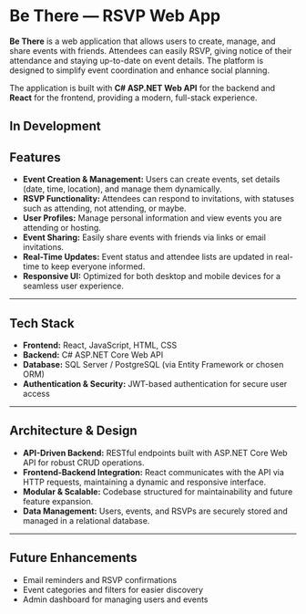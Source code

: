 # Be There — RSVP Web App

**Be There** is a web application that allows users to create, manage, and share events with friends. Attendees can easily RSVP, giving notice of their attendance and staying up-to-date on event details. The platform is designed to simplify event coordination and enhance social planning.

The application is built with **C# ASP.NET Web API** for the backend and **React** for the frontend, providing a modern, full-stack experience.

**In Development**
---

## Features

- **Event Creation & Management:** Users can create events, set details (date, time, location), and manage them dynamically.
- **RSVP Functionality:** Attendees can respond to invitations, with statuses such as attending, not attending, or maybe.
- **User Profiles:** Manage personal information and view events you are attending or hosting.
- **Event Sharing:** Easily share events with friends via links or email invitations.
- **Real-Time Updates:** Event status and attendee lists are updated in real-time to keep everyone informed.
- **Responsive UI:** Optimized for both desktop and mobile devices for a seamless user experience.

---

## Tech Stack

- **Frontend:** React, JavaScript, HTML, CSS  
- **Backend:** C# ASP.NET Core Web API  
- **Database:** SQL Server / PostgreSQL (via Entity Framework or chosen ORM)  
- **Authentication & Security:** JWT-based authentication for secure user access  

---

## Architecture & Design

- **API-Driven Backend:** RESTful endpoints built with ASP.NET Core Web API for robust CRUD operations.  
- **Frontend-Backend Integration:** React communicates with the API via HTTP requests, maintaining a dynamic and responsive interface.  
- **Modular & Scalable:** Codebase structured for maintainability and future feature expansion.  
- **Data Management:** Users, events, and RSVPs are securely stored and managed in a relational database.  

---

## Future Enhancements
 
- Email reminders and RSVP confirmations  
- Event categories and filters for easier discovery  
- Admin dashboard for managing users and events  
